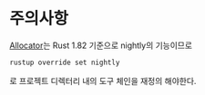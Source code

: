 # 주의사항

[Allocator](https://doc.rust-lang.org/std/alloc/trait.Allocator.html)는 Rust 1.82 기준으로 nightly의 기능이므로

```sh
rustup override set nightly
```

로 프로젝트 디렉터리 내의 도구 체인을 재정의 해야한다.
